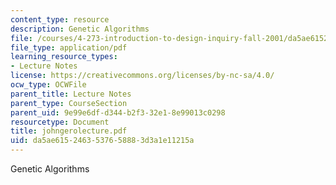 ```yaml
---
content_type: resource
description: Genetic Algorithms
file: /courses/4-273-introduction-to-design-inquiry-fall-2001/da5ae6152463537658883d3a1e11215a_johngerolecture.pdf
file_type: application/pdf
learning_resource_types:
- Lecture Notes
license: https://creativecommons.org/licenses/by-nc-sa/4.0/
ocw_type: OCWFile
parent_title: Lecture Notes
parent_type: CourseSection
parent_uid: 9e99e6df-d344-b2f3-32e1-8e99013c0298
resourcetype: Document
title: johngerolecture.pdf
uid: da5ae615-2463-5376-5888-3d3a1e11215a
---
```

Genetic Algorithms